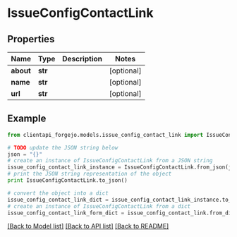 # IssueConfigContactLink


## Properties
Name | Type | Description | Notes
------------ | ------------- | ------------- | -------------
**about** | **str** |  | [optional] 
**name** | **str** |  | [optional] 
**url** | **str** |  | [optional] 

## Example

```python
from clientapi_forgejo.models.issue_config_contact_link import IssueConfigContactLink

# TODO update the JSON string below
json = "{}"
# create an instance of IssueConfigContactLink from a JSON string
issue_config_contact_link_instance = IssueConfigContactLink.from_json(json)
# print the JSON string representation of the object
print IssueConfigContactLink.to_json()

# convert the object into a dict
issue_config_contact_link_dict = issue_config_contact_link_instance.to_dict()
# create an instance of IssueConfigContactLink from a dict
issue_config_contact_link_form_dict = issue_config_contact_link.from_dict(issue_config_contact_link_dict)
```
[[Back to Model list]](../README.md#documentation-for-models) [[Back to API list]](../README.md#documentation-for-api-endpoints) [[Back to README]](../README.md)


